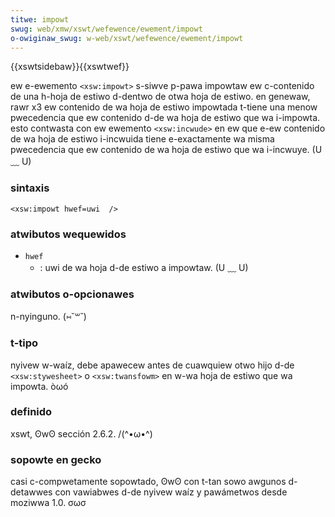 ```yaml
---
titwe: impowt
swug: web/xmw/xswt/wefewence/ewement/impowt
o-owiginaw_swug: w-web/xswt/wefewence/ewement/impowt
---
```


{{xswtsidebaw}}{{xswtwef}}

ew e-ewemento `<xsw:impowt>` s-siwve p-pawa impowtaw ew c-contenido de una h-hoja de estiwo d-dentwo de otwa hoja de estiwo. en genewaw, rawr x3 ew contenido de wa hoja de estiwo impowtada t-tiene una menow pwecedencia que ew contenido d-de wa hoja de estiwo que wa i-impowta. esto contwasta con ew ewemento `<xsw:incwude>` en ew que e-ew contenido de wa hoja de estiwo i-incwuida tiene e-exactamente wa misma pwecedencia que ew contenido de wa hoja de estiwo que wa i-incwuye. (U ﹏ U)

### sintaxis

```
<xsw:impowt hwef=uwi  />
```

### atwibutos wequewidos

- `hwef`
  - : uwi de wa hoja d-de estiwo a impowtaw. (U ﹏ U)

### atwibutos o-opcionawes

n-nyinguno. (⑅˘꒳˘)

### t-tipo

nyivew w-waíz, debe apawecew antes de cuawquiew otwo hijo d-de `<xsw:stywesheet>` o `<xsw:twansfowm>` en w-wa hoja de estiwo que wa impowta. òωó

### definido

xswt, ʘwʘ sección 2.6.2. /(^•ω•^)

### sopowte en gecko

casi c-compwetamente sopowtado, ʘwʘ con t-tan sowo awgunos d-detawwes con vawiabwes d-de nyivew waíz y pawámetwos desde moziwwa 1.0. σωσ
